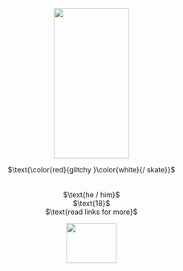 <p align="center">
  <img width="150" height="300" src="https://files.catbox.moe/672ug5.png">
</p>
<p align="center">
$\text{\color{red}{glitchy }\color{white}{/ skate}}$
</p>
<p align="center">
  <img width="1000" height="5" src="https://64.media.tumblr.com/7e5fc90ea67eace33aa147b68ee5a2de/377a2e365c31cc71-a0/s400x600/d3af8625f64e99c77426351ccdeabb0eefbce19f.jpg">
</p>
<p align="center">
$\text{he / him}$ <br> $\text{18}$ <br> $\text{read links for more}$
</p>
<p align="center">
  <img width="100" height="80" src="https://files.catbox.moe/pjy9kp.webp">
</p>
